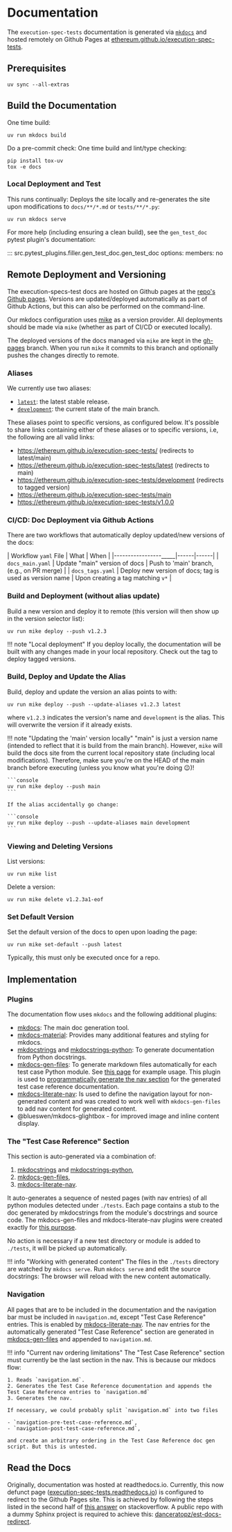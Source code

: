 # Documentation

The `execution-spec-tests` documentation is generated via [`mkdocs`](https://www.mkdocs.org/) and hosted remotely on Github Pages at [ethereum.github.io/execution-spec-tests](https://ethereum.github.io/execution-spec-tests/).

## Prerequisites

```console
uv sync --all-extras
```

## Build the Documentation

One time build:

```console
uv run mkdocs build
```

Do a pre-commit check: One time build and lint/type checking:

```console
pip install tox-uv
tox -e docs
```

### Local Deployment and Test

This runs continually: Deploys the site locally and re-generates the site upon modifications to `docs/**/*.md` or `tests/**/*.py`:

```console
uv run mkdocs serve
```

For more help (including ensuring a clean build), see the `gen_test_doc` pytest plugin's documentation:

::: src.pytest_plugins.filler.gen_test_doc.gen_test_doc
    options:
        members: no

## Remote Deployment and Versioning

The execution-specs-test docs are hosted on Github pages at the [repo's Github pages](https://ethereum.github.io/execution-spec-tests/). Versions are updated/deployed automatically as part of Github Actions, but this can also be performed on the command-line.

Our mkdocs configuration uses [mike](https://github.com/jimporter/mike) as a version provider. All deployments should be made via `mike` (whether as part of CI/CD or executed locally).

The deployed versions of the docs managed via `mike` are kept in the [gh-pages](https://github.com/ethereum/execution-spec-tests/tree/gh-pages) branch. When you run `mike` it commits to this branch and optionally pushes the changes directly to remote.

### Aliases

We currently use two aliases:

- [`latest`](https://ethereum.github.io/execution-spec-tests/latest): the latest stable release.
- [`development`](https://ethereum.github.io/execution-spec-tests/development): the current state of the main branch.

These aliases point to specific versions, as configured below. It's possible to share links containing either of these aliases or to specific versions, i.e, the following are all valid links:

- https://ethereum.github.io/execution-spec-tests/ (redirects to latest/main)
- https://ethereum.github.io/execution-spec-tests/latest (redirects to main)
- https://ethereum.github.io/execution-spec-tests/development (redirects to tagged version)
- https://ethereum.github.io/execution-spec-tests/main
- https://ethereum.github.io/execution-spec-tests/v1.0.0

### CI/CD: Doc Deployment via Github Actions

There are two workflows that automatically deploy updated/new versions of the docs:

| Workflow `yaml` File | What | When |
|-----------------_____|------|------|
| `docs_main.yaml`     | Update "main" version of docs | Push to 'main' branch, (e.g., on PR merge) |
| `docs_tags.yaml`     | Deploy new version of docs; tag is used as version name | Upon creating a tag matching `v*` |

### Build and Deployment (without alias update)

Build a new version and deploy it to remote (this version will then show up in the version selector list):

```console
uv run mike deploy --push v1.2.3
```

!!! note "Local deployment"
    If you deploy locally, the documentation will be built with any changes made in your local repository. Check out the tag to deploy tagged versions.

### Build, Deploy and Update the Alias

Build, deploy and update the version an alias points to with:

```console
uv run mike deploy --push --update-aliases v1.2.3 latest
```

where `v1.2.3` indicates the version's name and `development` is the alias. This will overwrite the version if it already exists.  

!!! note "Updating the 'main' version locally"
    "main" is just a version name (intended to reflect that it is build from the main branch). However, `mike` will build the docs site from the current local repository state (including local modifications). Therefore, make sure you're on the HEAD of the main branch before executing (unless you know what you're doing :wink:)!

    ```console
    uv run mike deploy --push main
    ```

    If the alias accidentally go change:

    ```console
    uv run mike deploy --push --update-aliases main development
    ```

### Viewing and Deleting Versions

List versions:

```console
uv run mike list
```

Delete a version:

```console
uv run mike delete v1.2.3a1-eof
```

### Set Default Version

Set the default version of the docs to open upon loading the page:

```console
uv run mike set-default --push latest
```

Typically, this must only be executed once for a repo.

## Implementation

### Plugins

The documentation flow uses `mkdocs` and the following additional plugins:

- [mkdocs](https://www.mkdocs.org/): The main doc generation tool.
- [mkdocs-material](https://squidfunk.github.io/mkdocs-material): Provides many additional features and styling for mkdocs.
- [mkdocstrings](https://mkdocstrings.github.io/) and [mkdocstrings-python](https://mkdocstrings.github.io/python/): To generate documentation from Python docstrings.
- [mkdocs-gen-files](https://oprypin.github.io/mkdocs-gen-files): To generate markdown files automatically for each test case Python module. See [this page](https://mkdocstrings.github.io/crystal/quickstart/migrate.html) for example usage. This plugin is used to [programmatically generate the nav section](https://oprypin.github.io/mkdocs-gen-files/extras.html) for the generated test case reference documentation.
- [mkdocs-literate-nav](https://oprypin.github.io/mkdocs-literate-nav/index.html): Is used to define the navigation layout for non-generated content and was created to work well with `mkdocs-gen-files` to add nav content for generated content.
- @blueswen/mkdocs-glightbox - for improved image and inline content display.

### The "Test Case Reference" Section

This section is auto-generated via a combination of:

1. [mkdocstrings](https://mkdocstrings.github.io/) and [mkdocstrings-python](https://mkdocstrings.github.io/python/),
2. [mkdocs-gen-files](https://oprypin.github.io/mkdocs-gen-files),
3. [mkdocs-literate-nav](https://oprypin.github.io/mkdocs-literate-nav/index.html).

It auto-generates a sequence of nested pages (with nav entries) of all python modules detected under `./tests`. Each page contains a stub to the doc generated by mkdocstrings from the module's docstrings and source code. The mkdocs-gen-files and mkdocs-literate-nav plugins were created exactly for [this purpose](https://mkdocstrings.github.io/crystal/quickstart/migrate.html).

No action is necessary if a new test directory or module is added to `./tests`, it will be picked up automatically.

!!! info "Working with generated content"
    The files in the `./tests` directory are watched by `mkdocs serve`. Run `mkdocs serve` and edit the source docstrings: The browser will reload with the new content automatically.

### Navigation

All pages that are to be included in the documentation and the navigation bar must be included in `navigation.md`, except "Test Case Reference" entries. This is enabled by [mkdocs-literate-nav](https://oprypin.github.io/mkdocs-literate-nav/index.html). The nav entries for the automatically generated "Test Case Reference" section are generated in [mkdocs-gen-files](https://oprypin.github.io/mkdocs-gen-files) and appended to `navigation.md`.

!!! info "Current nav ordering limitations"
    The "Test Case Reference" section must currently be the last section in the nav. This is because our mkdocs flow:

    1. Reads `navigation.md`.
    2. Generates the Test Case Reference documentation and appends the Test Case Reference entries to `navigation.md`
    3. Generates the nav.

    If necessary, we could probably split `navigation.md` into two files
    
    - `navigation-pre-test-case-reference.md`,
    - `navigation-post-test-case-reference.md`,

    and create an arbitrary ordering in the Test Case Reference doc gen script. But this is untested.

## Read the Docs

Originally, documentation was hosted at readthedocs.io. Currently, this now defunct page ([execution-spec-tests.readthedocs.io](https://execution-spec-tests.readthedocs.io)) is configured to redirect to the Github Pages site. This is achieved by following the steps listed in the second half of [this answer](https://stackoverflow.com/a/69928404) on stackoverflow. A public repo with a dummy Sphinx project is required to achieve this: [danceratopz/est-docs-redirect](https://github.com/danceratopz/est-docs-redirect).
